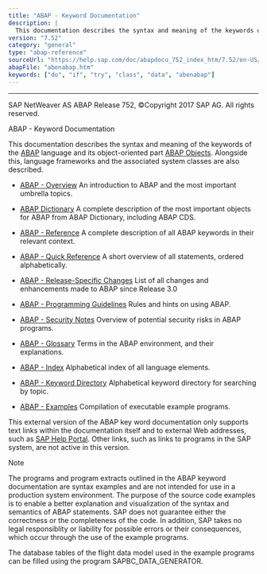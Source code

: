 ```yaml
---
title: "ABAP - Keyword Documentation"
description: |
  This documentation describes the syntax and meaning of the keywords of the ABAP(https://help.sap.com/doc/abapdocu_752_index_htm/7.52/en-US/abenabap_glosry.htm 'Glossary Entry') language and its object-oriented part ABAP Objects(https://help.sap.com/doc/abapdocu_752_index_htm/7.52/en-US/abenabap_
version: "7.52"
category: "general"
type: "abap-reference"
sourceUrl: "https://help.sap.com/doc/abapdocu_752_index_htm/7.52/en-US/abenabap.htm"
abapFile: "abenabap.htm"
keywords: ["do", "if", "try", "class", "data", "abenabap"]
---
```


* * *

SAP NetWeaver AS ABAP Release 752, ©Copyright 2017 SAP AG. All rights reserved.

ABAP - Keyword Documentation

This documentation describes the syntax and meaning of the keywords of the [ABAP](https://help.sap.com/doc/abapdocu_752_index_htm/7.52/en-US/abenabap_glosry.htm "Glossary Entry") language and its object-oriented part [ABAP Objects](https://help.sap.com/doc/abapdocu_752_index_htm/7.52/en-US/abenabap_objects_glosry.htm "Glossary Entry"). Alongside this, language frameworks and the associated system classes are also described.

-   [ABAP - Overview](https://help.sap.com/doc/abapdocu_752_index_htm/7.52/en-US/abenabap_oview.htm)
    An introduction to ABAP and the most important umbrella topics.

-   [ABAP Dictionary](https://help.sap.com/doc/abapdocu_752_index_htm/7.52/en-US/abenabap_dictionary.htm)
    A complete description of the most important objects for ABAP from ABAP Dictionary, including ABAP CDS.

-   [ABAP - Reference](https://help.sap.com/doc/abapdocu_752_index_htm/7.52/en-US/abenabap_reference.htm)
    A complete description of all ABAP keywords in their relevant context.

-   [ABAP - Quick Reference](https://help.sap.com/doc/abapdocu_752_index_htm/7.52/en-US/abenabap_shortref.htm)
    A short overview of all statements, ordered alphabetically.

-   [ABAP - Release-Specific Changes](https://help.sap.com/doc/abapdocu_752_index_htm/7.52/en-US/abennews.htm)
    List of all changes and enhancements made to ABAP since Release 3.0

-   [ABAP - Programming Guidelines](https://help.sap.com/doc/abapdocu_752_index_htm/7.52/en-US/abenabap_pgl.htm)
    Rules and hints on using ABAP.

-   [ABAP - Security Notes](https://help.sap.com/doc/abapdocu_752_index_htm/7.52/en-US/abenabap_security.htm)
    Overview of potential security risks in ABAP programs.

-   [ABAP - Glossary](https://help.sap.com/doc/abapdocu_752_index_htm/7.52/en-US/abenabap_glossary.htm)
    Terms in the ABAP environment, and their explanations.

-   [ABAP - Index](https://help.sap.com/doc/abapdocu_752_index_htm/7.52/en-US/abenabap_index.htm)
    Alphabetical index of all language elements.

-   [ABAP - Keyword Directory](https://help.sap.com/doc/abapdocu_752_index_htm/7.52/en-US/abenabap_subjects.htm)
    Alphabetical keyword directory for searching by topic.

-   [ABAP - Examples](https://help.sap.com/doc/abapdocu_752_index_htm/7.52/en-US/abenabap_examples.htm)
    Compilation of executable example programs.

This external version of the ABAP key word documentation only supports text links within the documentation itself and to external Web addresses, such as [SAP Help Portal](http://help.sap.com). Other links, such as links to programs in the SAP system, are not active in this version.

Note

The programs and program extracts outlined in the ABAP keyword documentation are syntax examples and are not intended for use in a production system environment. The purpose of the source code examples is to enable a better explanation and visualization of the syntax and semantics of ABAP statements. SAP does not guarantee either the correctness or the completeness of the code. In addition, SAP takes no legal responsiblity or liability for possible errors or their consequences, which occur through the use of the example programs.

The database tables of the flight data model used in the example programs can be filled using the program SAPBC\_DATA\_GENERATOR.